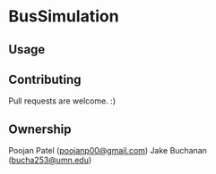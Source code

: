# BusSimulation

## Usage

## Contributing
Pull requests are welcome. :)

## Ownership
Poojan Patel (poojanp00@gmail.com)
Jake Buchanan (bucha253@umn.edu)
